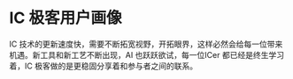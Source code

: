 # IC 极客用户画像

IC 技术的更新速度快，需要不断拓宽视野，开拓眼界，这样必然会给每一位带来机遇。新工具和新工艺不断出现，AI 也跃跃欲试，每一位ICer 都已经是终生学习着，IC 极客做的是更稳固分享着和参与者之间的联系。
